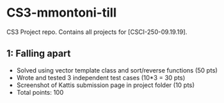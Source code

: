 # CS3-mmontoni-till
 
CS3 Project repo. Contains all projects for [CSCI-250-09.19.19].

## 1: Falling apart
- Solved using vector template class and sort/reverse functions (50 pts)
- Wrote and tested 3 independent test cases (10*3 = 30 pts)
- Screenshot of Kattis submission page in project folder (10 pts)
- Total points: 100
